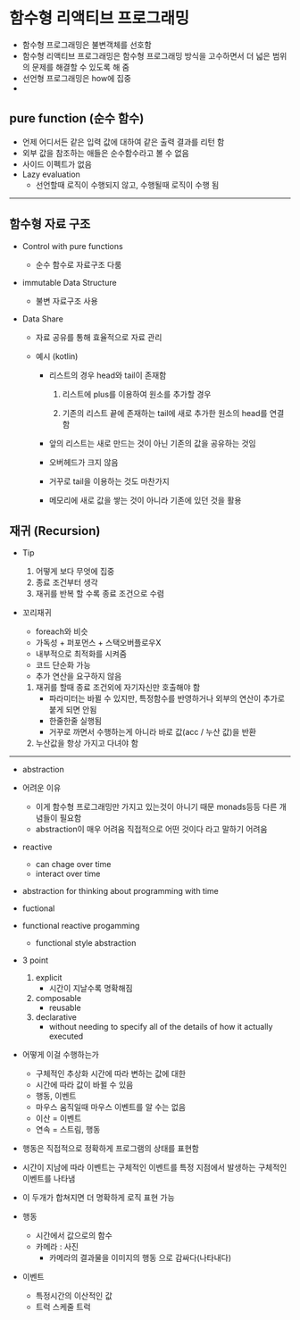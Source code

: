 # 함수형 리액티브 프로그래밍

- 함수형 프로그래밍은 불변객체를 선호함
- 함수형 리액티브 프로그래밍은 함수형 프로그래밍 방식을 고수하면서 더 넓은 범위의 문제를 해결할 수 있도록 해 줌
- 선언형 프로그래밍은 how에 집중
- 

## pure function (순수 함수)

- 언제 어디서든 같은 입력 값에 대하여 같은 출력 결과를 리턴 함
- 외부 값을 참조하는 애들은 순수함수라고 볼 수 없음
- 사이드 이펙트가 없음
- Lazy evaluation
  - 선언할때 로직이 수행되지 않고, 수행될때 로직이 수행 됨

---

## 함수형 자료 구조

- Control with pure functions

  - 순수 함수로 자료구조 다룸

- immutable Data Structure

  - 불변 자료구조 사용

- Data Share

  - 자료 공유를 통해 효율적으로 자료 관리

  - 예시 (kotlin)

    - 리스트의 경우 head와 tail이 존재함

      1. 리스트에 plus를 이용하여 원소를 추가할 경우

      2. 기존의 리스트 끝에 존재하는 tail에 새로 추가한 원소의 head를 연결함

    - 앞의 리스트는 새로 만드는 것이 아닌 기존의 값을 공유하는 것임

    - 오버헤드가 크지 않음

    - 거꾸로 tail을 이용하는 것도 마찬가지

    - 메모리에 새로 값을 쌓는 것이 아니라 기존에 있던 것을 활용

## 재귀 (Recursion)

- Tip

  1. 어떻게 보다 무엇에 집중
  2. 종료 조건부터 생각
  3. 재귀를 반복 할 수록 종료 조건으로 수렴

- 꼬리재귀

  - foreach와 비슷
  - 가독성 + 퍼포먼스 + 스택오버플로우X 
  - 내부적으로 최적화를 시켜줌
  - 코드 단순화 가능
  - 추가 연산을 요구하지 않음

  1. 재귀를 할때 종료 조건외에 자기자신만 호출해야 함
     - 파라미터는 바뀔 수 있지만, 특정함수를 반영하거나 외부의 연산이 추가로 붙게 되면 안됨
     - 한줄한줄 실행됨
     - 거꾸로 까면서 수행하는게 아니라 바로 값(acc / 누산 값)을 반환
  2. 누산값을 항상 가지고 다녀야 함

---

- abstraction
- 어려운 이유
  - 이게 함수형 프로그래밍만 가지고 있는것이 아니기 때문 monads등등 다른 개념들이 필요함
  - abstraction이 매우 어려움 직접적으로 어떤 것이다 라고 말하기 어려움
- reactive
  - can chage over time
  - interact over time
- abstraction for thinking about programming with time
- fuctional
- functional reactive progamming
  - functional style abstraction
- 3 point
  1. explicit
     - 시간이 지날수록 명확해짐
  2. composable
     - reusable
  3. declarative
     - without needing to specify all of the details of how it actually executed
- 어떻게 이걸 수행하는가
  - 구체적인 추상화 시간에 따라 변하는 값에 대한
  - 시간에 따라 값이 바뀔 수 있음
  - 행동, 이벤트
  -  마우스 움직일때 마우스 이벤트를 알 수는 없음
  - 이산 = 이벤트
  - 연속 = 스트림, 행동
- 행동은 직접적으로 정확하게 프로그램의 상태를 표현함
- 시간이 지남에 따라 이벤트는 구체적인 이벤트를 특정 지점에서 발생하는 구체적인 이벤트를 나타냄
- 이 두개가 합쳐지면 더 명확하게 로직 표현 가능

- 행동
  - 시간에서 값으로의 함수
  - 카메라 : 사진
    - 카메라의 결과물을 이미지의 행동 으로 감싸다(나타내다)
- 이벤트
  - 특정시간의 이산적인 값
  - 트럭 스케줄 트럭